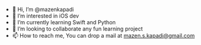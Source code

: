- 👋 Hi, I’m @mazenkapadi
- 👀 I’m interested in iOS dev
- 🌱 I’m currently learning Swift and Python
- 💞️ I’m looking to collaborate any fun learning project
- 📫 How to reach me, You can drop a mail at mazen.s.kapadi@gmail.com 
